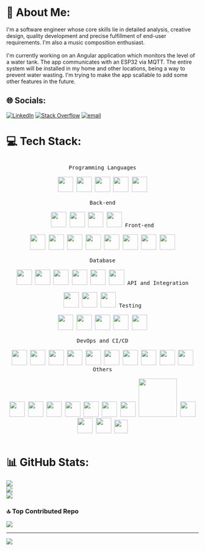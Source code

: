 # 💫 About Me:

I'm a software engineer whose core skills lie in detailed analysis, creative design, quality development and precise fulfillment of end-user requirements. I'm also a music composition enthusiast.<br><br>I'm currently working on an Angular application which monitors the level of a water tank. The app communicates with an ESP32 via MQTT. The entire system will be installed in my home and other locations, being a way to prevent water wasting. I'm trying to make the app scallable to add some other features in the future.

## 🌐 Socials:

[![LinkedIn](https://img.shields.io/badge/LinkedIn-%230077B5.svg?logo=linkedin&logoColor=white)](https://linkedin.com/in/linkedin.com/in/kevin-garcía-morales-1b0957261) [![Stack Overflow](https://img.shields.io/badge/-Stackoverflow-FE7A16?logo=stack-overflow&logoColor=white)](https://stackoverflow.com/users/30203146) [![email](https://img.shields.io/badge/Email-D14836?logo=gmail&logoColor=white)](mailto:kevinmor2099@gmail.com)

# 💻 Tech Stack:

<div>
  <p style="display: inline-block;" align="center">
    <kbd>
      <kbd>Programming Languages</kbd>
      <br>
      <br>
      <img width="40px" src="https://cdn.jsdelivr.net/gh/devicons/devicon/icons/java/java-plain.svg" /> 
      <img width="40px" src="https://cdn.jsdelivr.net/gh/devicons/devicon/icons/javascript/javascript-original.svg" />
      <img width="40px" src="https://cdn.jsdelivr.net/gh/devicons/devicon@latest/icons/typescript/typescript-original.svg" />
      <img width="40px" src="https://cdn.jsdelivr.net/gh/devicons/devicon/icons/cplusplus/cplusplus-original.svg" /> 
      <img width="40px" src="https://cdn.jsdelivr.net/gh/devicons/devicon/icons/python/python-original.svg" /> 
    </kbd>
    <br>
    <br>
    <kbd>
      <kbd>Back-end</kbd>
      <br>
      <br>
      <img width="40px" src="https://cdn.jsdelivr.net/gh/devicons/devicon/icons/nodejs/nodejs-original.svg" />
      <img width="40px" src="https://cdn.jsdelivr.net/gh/devicons/devicon@latest/icons/spring/spring-original.svg" />
      <img width="40px" src="https://cdn.jsdelivr.net/gh/devicons/devicon@latest/icons/express/express-original.svg" />
      <img width="40px" src="https://cdn.jsdelivr.net/gh/devicons/devicon@latest/icons/flask/flask-original.svg" />
    </kbd>
    <kbd>
      <kbd>Front-end</kbd>
      <br>
      <br>
      <img width="40px" src="https://cdn.jsdelivr.net/gh/devicons/devicon/icons/html5/html5-original.svg" /> 
      <img width="40px" src="https://cdn.jsdelivr.net/gh/devicons/devicon/icons/css3/css3-plain-wordmark.svg" />
      <img width="40px" src="https://cdn.jsdelivr.net/gh/devicons/devicon@latest/icons/angular/angular-original.svg" />
      <img width="40px" src="https://cdn.jsdelivr.net/gh/devicons/devicon@latest/icons/angularmaterial/angularmaterial-original.svg" />
      <img width="40px" src="https://cdn.jsdelivr.net/gh/devicons/devicon@latest/icons/ngrx/ngrx-original.svg" />
      <img width="40px" src="https://cdn.jsdelivr.net/gh/devicons/devicon@latest/icons/nextjs/nextjs-original.svg" />
      <img width="40px" src="https://cdn.jsdelivr.net/gh/devicons/devicon@latest/icons/storybook/storybook-original.svg" />
      <img width="40px" src="https://cdn.jsdelivr.net/gh/devicons/devicon@latest/icons/nginx/nginx-original.svg" />        
    </kbd>
    <br>
    <br>
    <kbd>
      <kbd>Database</kbd>
      <br>
      <br>
      <img width="40px" src="https://cdn.jsdelivr.net/gh/devicons/devicon@latest/icons/mysql/mysql-original.svg" />
      <img width="40px" src="https://cdn.jsdelivr.net/gh/devicons/devicon@latest/icons/microsoftsqlserver/microsoftsqlserver-original.svg" />
      <img width="40px" src="https://cdn.jsdelivr.net/gh/devicons/devicon@latest/icons/oracle/oracle-original.svg" />
      <img width="40px" src="https://cdn.jsdelivr.net/gh/devicons/devicon@latest/icons/mongodb/mongodb-original.svg" />
      <img width="40px" src="https://cdn.jsdelivr.net/gh/devicons/devicon@latest/icons/elasticsearch/elasticsearch-original.svg" />
      <img width="40px" src="https://cdn.jsdelivr.net/gh/devicons/devicon/icons/redis/redis-original.svg" />
    </kbd>
    <kbd>
      <kbd>API and Integration</kbd>
      <br>
      <br>
      <img width="40px" src="https://cdn.jsdelivr.net/gh/devicons/devicon@latest/icons/hibernate/hibernate-original.svg" />
      <img width="40px" src="https://cdn.jsdelivr.net/gh/devicons/devicon@latest/icons/swagger/swagger-original.svg" />
      <img width="40px" src="https://cdn.jsdelivr.net/gh/devicons/devicon@latest/icons/rabbitmq/rabbitmq-original.svg" />
    </kbd>
    <kbd>
      <kbd>Testing</kbd>
      <br>
      <br>
      <img width="40px" src="https://cdn.jsdelivr.net/gh/devicons/devicon@latest/icons/postman/postman-original.svg" />
      <img width="40px" src="https://cdn.jsdelivr.net/gh/devicons/devicon@latest/icons/junit/junit-original-wordmark.svg" />
      <img width="40px" src="https://cdn.jsdelivr.net/gh/devicons/devicon@latest/icons/jest/jest-plain.svg" />
      <img width="40px" src="https://cdn.jsdelivr.net/gh/devicons/devicon@latest/icons/cypressio/cypressio-original.svg" />
      <img width="40px" src="https://cdn.jsdelivr.net/gh/devicons/devicon@latest/icons/playwright/playwright-original.svg" />
    </kbd>
    <br>
    <br>
    <kbd>
      <kbd>DevOps and CI/CD</kbd>
      <br>
      <br>
      <img  width="40px" src="https://cdn.jsdelivr.net/gh/devicons/devicon@latest/icons/github/github-original.svg" />
      <img  width="40px" src="https://cdn.jsdelivr.net/gh/devicons/devicon@latest/icons/docker/docker-plain.svg" />
      <img  width="40px" src="https://cdn.jsdelivr.net/gh/devicons/devicon@latest/icons/jenkins/jenkins-original.svg" />
      <img  width="40px" src="https://cdn.jsdelivr.net/gh/devicons/devicon@latest/icons/amazonwebservices/amazonwebservices-original-wordmark.svg" />
      <img  width="40px" src="https://cdn.jsdelivr.net/gh/devicons/devicon@latest/icons/git/git-original.svg" />
      <img  width="40px" src="https://cdn.jsdelivr.net/gh/devicons/devicon@latest/icons/sonarqube/sonarqube-original.svg" />
      <img  width="40px" src="https://cdn.jsdelivr.net/gh/devicons/devicon@latest/icons/githubactions/githubactions-original.svg" />
      <img width="40px" src="https://cdn.jsdelivr.net/gh/devicons/devicon/icons/heroku/heroku-plain.svg" />
      <img  width="40px" src="https://cdn.jsdelivr.net/gh/devicons/devicon@latest/icons/gitlab/gitlab-original.svg" />
      <img  width="40px" src="https://cdn.jsdelivr.net/gh/devicons/devicon@latest/icons/bitbucket/bitbucket-original.svg" />
    </kbd>
    <kbd>
      <kbd>Others</kbd>
      <br>
      <br>
      <img width="40px" src="https://cdn.jsdelivr.net/gh/devicons/devicon@latest/icons/jira/jira-original.svg" />
      <img width="40px" src="https://cdn.jsdelivr.net/gh/devicons/devicon@latest/icons/wordpress/wordpress-original.svg" />
      <img width="40px" src="https://cdn.jsdelivr.net/gh/devicons/devicon@latest/icons/arduino/arduino-original.svg" />
      <img width="40px" src="https://cdn.worldvectorlogo.com/logos/espressif-systems.svg" />
      <img width="40px" src="https://cdn.jsdelivr.net/gh/devicons/devicon@latest/icons/sqlite/sqlite-original.svg" />
      <img width="40px" src="https://img.icons8.com/?size=100&id=62397&format=png&color=000000">
      <img width="40px" src="https://lachiver.fr/Jammy/res/cura.svg">
      <img width="100px" src="https://static.bidcom.com.ar/images/marcas/creality-grey.svg">
      <img width="40px" src="https://nodered.org/about/resources/media/node-red-icon.svg">
      <img width="40px" src="https://cdn.jsdelivr.net/gh/devicons/devicon@latest/icons/matlab/matlab-original.svg" />
      <img width="40px" src="https://cdn.jsdelivr.net/gh/devicons/devicon@latest/icons/labview/labview-original.svg" />
      <img width="35px" src="https://www.hagerman.com/hubfs/Autodesk_Images/Icons/autodesk-fusion-360-product-icon.svg">  
    </kbd>
  </p>
</div>

# 📊 GitHub Stats:

![](https://github-readme-stats.vercel.app/api?username=Koras-8u&theme=react&hide_border=false&include_all_commits=true&count_private=true)<br/>
![](https://nirzak-streak-stats.vercel.app/?user=Koras-8u&theme=react&hide_border=false)<br/>
![](https://github-readme-stats.vercel.app/api/top-langs/?username=Koras-8u&theme=react&hide_border=false&include_all_commits=true&count_private=true&layout=compact)

### 🔝 Top Contributed Repo

![](https://github-contributor-stats.vercel.app/api?username=Koras-8u&limit=5&theme=dark&combine_all_yearly_contributions=true)

---

[![](https://visitcount.itsvg.in/api?id=Koras-8u&icon=0&color=0)](https://visitcount.itsvg.in)
